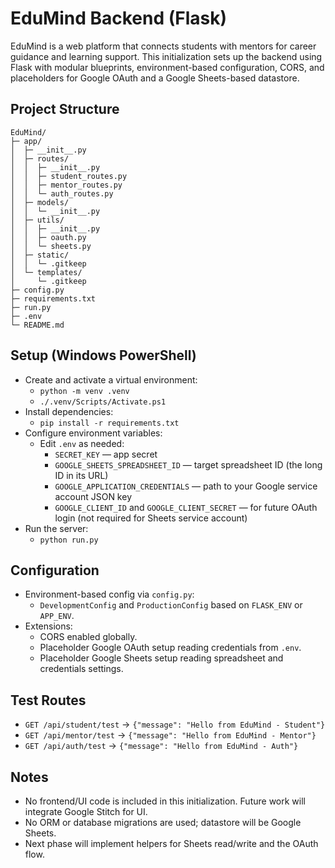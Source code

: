 # EduMind Backend (Flask)

EduMind is a web platform that connects students with mentors for career guidance and learning support. This initialization sets up the backend using Flask with modular blueprints, environment-based configuration, CORS, and placeholders for Google OAuth and a Google Sheets-based datastore.

## Project Structure

```
EduMind/
├─ app/
│  ├─ __init__.py
│  ├─ routes/
│  │  ├─ __init__.py
│  │  ├─ student_routes.py
│  │  ├─ mentor_routes.py
│  │  └─ auth_routes.py
│  ├─ models/
│  │  └─ __init__.py
│  ├─ utils/
│  │  ├─ __init__.py
│  │  ├─ oauth.py
│  │  └─ sheets.py
│  ├─ static/
│  │  └─ .gitkeep
│  └─ templates/
│     └─ .gitkeep
├─ config.py
├─ requirements.txt
├─ run.py
├─ .env
└─ README.md
```

## Setup (Windows PowerShell)
- Create and activate a virtual environment:
  - `python -m venv .venv`
  - `./.venv/Scripts/Activate.ps1`
- Install dependencies:
  - `pip install -r requirements.txt`
- Configure environment variables:
  - Edit `.env` as needed:
    - `SECRET_KEY` — app secret
    - `GOOGLE_SHEETS_SPREADSHEET_ID` — target spreadsheet ID (the long ID in its URL)
    - `GOOGLE_APPLICATION_CREDENTIALS` — path to your Google service account JSON key
    - `GOOGLE_CLIENT_ID` and `GOOGLE_CLIENT_SECRET` — for future OAuth login (not required for Sheets service account)
- Run the server:
  - `python run.py`

## Configuration
- Environment-based config via `config.py`:
  - `DevelopmentConfig` and `ProductionConfig` based on `FLASK_ENV` or `APP_ENV`.
- Extensions:
  - CORS enabled globally.
  - Placeholder Google OAuth setup reading credentials from `.env`.
  - Placeholder Google Sheets setup reading spreadsheet and credentials settings.

## Test Routes
- `GET /api/student/test` → `{"message": "Hello from EduMind - Student"}`
- `GET /api/mentor/test` → `{"message": "Hello from EduMind - Mentor"}`
- `GET /api/auth/test` → `{"message": "Hello from EduMind - Auth"}`

## Notes
- No frontend/UI code is included in this initialization. Future work will integrate Google Stitch for UI.
- No ORM or database migrations are used; datastore will be Google Sheets.
- Next phase will implement helpers for Sheets read/write and the OAuth flow.